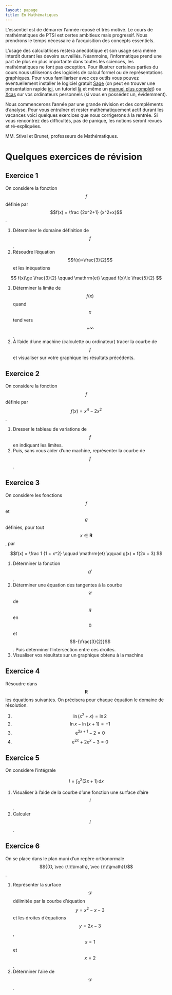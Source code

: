 ```yaml
---
layout: papage
title: En Mathématiques
---
```


<!-- Load jQuery -->
<script src="//code.jquery.com/jquery-1.11.1.min.js"></script>
<!-- Load KaTeX -->
<link rel="stylesheet" href="https://cdnjs.cloudflare.com/ajax/libs/KaTeX/0.6.0/katex.min.css">
<script src="https://cdnjs.cloudflare.com/ajax/libs/KaTeX/0.6.0/katex.min.js"></script>

L’essentiel est de démarrer l’année reposé et très motivé. Le cours de mathématiques de PTSI est certes ambitieux mais progressif. Nous prendrons le temps nécessaire à l’acquisition des concepts essentiels.

L’usage des calculatrices restera anecdotique et son usage sera même interdit durant les devoirs surveillés. Néanmoins, l’informatique prend une part de plus en plus importante dans toutes les sciences, les mathématiques ne font pas exception. Pour illustrer certaines parties du cours nous utiliserons des logiciels de calcul formel ou de représentations graphiques. Pour vous familiariser avec ces outils vous pouvez éventuellement installer le logiciel gratuit [Sage](http://www.sagemath.org) (on peut en trouver une présentation rapide [ici](http://doc.sagemath.org/html/fr/a_tour_of_sage/index.html), un tutoriel [là](http://doc.sagemath.org/html/fr/tutorial/index.html) et même un [manuel plus complet](http://sagebook.gforge.inria.fr)) ou [Xcas](https://www-fourier.ujf-grenoble.fr/~parisse/giac_fr.html) sur vos ordinateurs personnels (si vous en possédez un, évidemment).

Nous commencerons l’année par une grande révision et des compléments d’analyse. Pour vous entraîner et rester mathématiquement actif durant les vacances voici quelques exercices que nous corrigerons à la rentrée. Si vous rencontrez des difficultés, pas de panique, les notions seront revues et ré-expliquées.

MM. Stival et Brunet, professeurs de Mathématiques.

# Quelques exercices de révision

## Exercice 1

On considère la fonction $$f$$ définie par $$f(x) = \frac {2x^2+1} {x^2+x}$$.

1. Déterminer le domaine définition de $$f$$.
1. Résoudre l’équation $$f(x)=\frac{3}{2}$$ et les inéquations

$$ f(x)\ge \frac{3}{2} \qquad \mathrm{et} \qquad f(x)\le \frac{5}{2} $$

1.  Déterminer la limite de $$f(x)$$ quand $$x$$ tend vers $$+\infty$$.
4.  À l’aide d’une machine (calculette ou ordinateur) tracer la courbe de $$f$$ et visualiser sur votre graphique les résultats précédents.

## Exercice 2

On considère la fonction $$f$$ définie par $$f(x) = x^4 - 2 x^2$$.

1. Dresser le tableau de variations de $$f$$ en indiquant les limites.
2. Puis, sans vous aider d’une machine, représenter la courbe de&nbsp;$$f$$.

## Exercice 3

On considère les fonctions $$ f $$ et $$g $$ définies, pour tout $$ x \in \mathbf R $$,&nbsp;par

$$f(x) = \frac 1 {1 + x^2} \qquad \mathrm{et} \qquad g(x) = f(2x + 3) $$

1.  Déterminer la fonction $$g'$$.
2.  Déterminer une équation des tangentes à la courbe $${\mathcal{C}}$$ de&nbsp;$$g$$ en&nbsp;$$0$$ et&nbsp;$$-{\frac{3}{2}}$$. Puis déterminer l’intersection entre ces droites.
3.  Visualiser vos résultats sur un graphique obtenu à la machine

## Exercice 4

Résoudre dans $$ \mathbf R $$ les équations suivantes. On précisera pour chaque équation le domaine de résolution.

1.  $$\ln(x^2 + x) = \ln 2$$
2.  $$\ln x - \ln(x + 1) = -1$$
3.  $${\mathrm{e}}^{2x + 1} - 2 = 0$$
4.  $$ {\mathrm{e}}^{2 x} + 2 {\mathrm{e}}^x - 3 = 0 $$

## Exercice 5

On considère l’intégrale

$$I = \int_0^2 (2x+1) \, \mathrm{d} x $$

1. Visualiser à l’aide de la courbe d’une fonction une surface d’aire $$I$$.
2. Calculer $$I$$.

## Exercice 6

On se place dans le plan muni d’un repère orthonormale $${(O, \vec {\!\!\imath}, \vec {\!\!\jmath})}$$.

1. Représenter la surface $$\mathcal{D}$$ délimitée par la courbe d’équation $$y = x^2 - x - 3$$ et les droites d’équations $$y = 2 x - 3$$, $$x = 1$$ et $$x = 2$$.
2. Déterminer l’aire de $$\mathcal{D}$$.

<script type="text/javascript">
    $(document).ready(function() {
        $("body").append("Bonjour");
        $("script[type='math/tex']").replaceWith(function(){
            var tex = $(this).text();
            return "<span class=\"inline-equation\">" + 
                katex.renderToString(tex) +
                "</span>";
        });
        $("script[type='math/tex; mode=display']").replaceWith(
        function(){
            var tex = $(this).text();
            return "<div class=\"equation\">" + 
                katex.renderToString("\\displaystyle "+tex) +
                "</div>";
        });
        $("body").append("Au revoir");
    });
</script>

